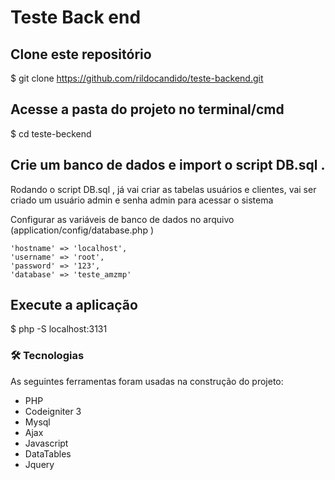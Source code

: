 # Teste Back end

## Clone este repositório
$ git clone https://github.com/rildocandido/teste-backend.git

## Acesse a pasta do projeto no terminal/cmd
$ cd teste-beckend

## Crie um banco de dados e import o script DB.sql .

Rodando o script DB.sql , já vai criar as tabelas usuários e clientes, vai ser criado  um usuário  admin e senha admin para acessar o sistema 
 
Configurar as  variáveis de banco de dados no arquivo (application/config/database.php )
 
	'hostname' => 'localhost',
	'username' => 'root',
	'password' => '123',
	'database' => 'teste_amzmp' 

## Execute a aplicação 
$ php -S localhost:3131

### 🛠 Tecnologias

As seguintes ferramentas foram usadas na construção do projeto:

- PHP
- Codeigniter 3
- Mysql
- Ajax
- Javascript
- DataTables
- Jquery
